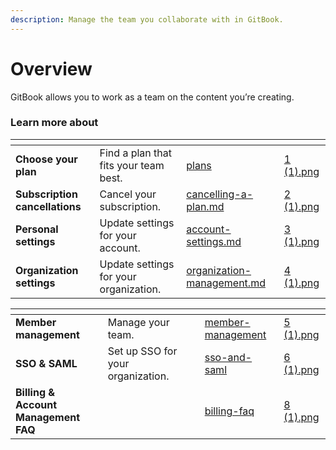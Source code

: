 ```yaml
---
description: Manage the team you collaborate with in GitBook.
---
```


# Overview

GitBook allows you to work as a team on the content you’re creating.

### Learn more about

<table data-card-size="large" data-view="cards"><thead><tr><th></th><th></th><th data-hidden data-card-target data-type="content-ref"></th><th data-hidden data-card-cover data-type="files"></th></tr></thead><tbody><tr><td><strong>Choose your plan</strong></td><td>Find a plan that fits your team best.</td><td><a href="plans/">plans</a></td><td><a href="../.gitbook/assets/1 (1).png">1 (1).png</a></td></tr><tr><td><strong>Subscription cancellations</strong></td><td>Cancel your subscription.</td><td><a href="cancelling-a-plan.md">cancelling-a-plan.md</a></td><td><a href="../.gitbook/assets/2 (1).png">2 (1).png</a></td></tr><tr><td><strong>Personal settings</strong></td><td>Update settings for your account.</td><td><a href="account-settings.md">account-settings.md</a></td><td><a href="../.gitbook/assets/3 (1).png">3 (1).png</a></td></tr><tr><td><strong>Organization settings</strong></td><td>Update settings for your organization.</td><td><a href="organization-management.md">organization-management.md</a></td><td><a href="../.gitbook/assets/4 (1).png">4 (1).png</a></td></tr></tbody></table>

<table data-view="cards"><thead><tr><th></th><th></th><th></th><th data-hidden data-card-target data-type="content-ref"></th><th data-hidden data-card-cover data-type="files"></th></tr></thead><tbody><tr><td><strong>Member management</strong></td><td>Manage your team.</td><td></td><td><a href="member-management/">member-management</a></td><td><a href="../.gitbook/assets/5 (1).png">5 (1).png</a></td></tr><tr><td><strong>SSO &#x26; SAML</strong></td><td>Set up SSO for your organization.</td><td></td><td><a href="sso-and-saml/">sso-and-saml</a></td><td><a href="../.gitbook/assets/6 (1).png">6 (1).png</a></td></tr><tr><td><strong>Billing &#x26; Account Management FAQ</strong></td><td></td><td></td><td><a href="billing-faq/">billing-faq</a></td><td><a href="../.gitbook/assets/8 (1).png">8 (1).png</a></td></tr></tbody></table>
